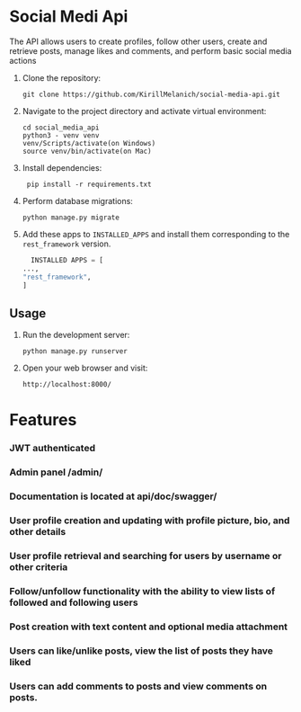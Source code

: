 # Social Medi Api
The API allows users to create profiles, follow other users, create and retrieve posts, manage likes and comments, and perform basic social media actions

1. Clone the repository:

   ```shell
   git clone https://github.com/KirillMelanich/social-media-api.git
   
2. Navigate to the project directory and activate virtual environment:
   ```shell
   cd social_media_api
   python3 - venv venv
   venv/Scripts/activate(on Windows)
   source venv/bin/activate(on Mac)
   
3. Install dependencies:
   ```shell
    pip install -r requirements.txt
   
4. Perform database migrations:
    ```shell
    python manage.py migrate

5. Add these apps to `INSTALLED_APPS` and install them corresponding to the `rest_framework` version.

      ```python
        INSTALLED APPS = [
      ...,
      "rest_framework",
   ]
   ```

## Usage

1. Run the development server:
     ```shell
    python manage.py runserver
2. Open your web browser and visit:
    ```shell 
    http://localhost:8000/

# Features


### JWT authenticated
### Admin panel /admin/
### Documentation is located at api/doc/swagger/
### User profile creation and updating with profile picture, bio, and other details
### User profile retrieval and searching for users by username or other criteria
### Follow/unfollow functionality with the ability to view lists of followed and following users
### Post creation with text content and optional media attachment
### Users сan like/unlike posts, view the list of posts they have liked
### Users can add comments to posts and view comments on posts.

